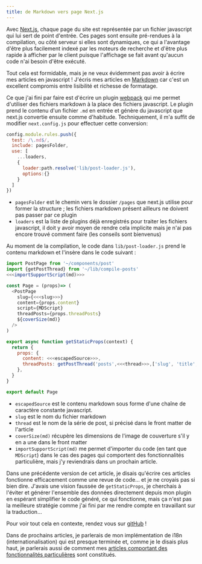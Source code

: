 ```yaml
---
title: de Markdown vers page Next.js
---
```


Avec [Next.js](https://nextjs.org/docs/basic-features/pages), chaque page du site
est représentée par un fichier javascript qui lui sert de point d'entrée. Ces
pages sont ensuite pré-rendues à la compilation, ou côté serveur si elles sont
dynamiques, ce qui a l'avantage d'être plus facilement indexé par les moteurs de
recherche et d'être plus rapide à afficher par le client puisque l'affichage se
fait avant qu'aucun code n'ai besoin d'être exécuté.

Tout cela est formidable, mais je ne veux évidemment pas avoir à écrire mes
articles en javascript ! J'écris mes articles en [Markdown](https://daringfireball.net/projects/markdown/basics)
car c'est un excellent compromis entre lisibilité et richesse de formatage.

Ce que j'ai fini par faire est d'écrire un plugin [webpack](https://webpack.js.org/)
qui me permet d'utiliser des fichiers markdown à la place des fichiers javascript.
Le plugin prend le contenu d'un fichier `.md` en entrée et génère du javascript
que next.js convertie ensuite comme d'habitude. Techniquement, il m'a suffit de
modifier `next.config.js` pour effectuer cette conversion:

~~~js
config.module.rules.push({
  test: /\.md$/,
  include: pagesFolder,
  use: [
    ...loaders,
    {
      loader:path.resolve('lib/post-loader.js'),
      options:{}
    }
  ]
})
~~~

 - `pagesFolder` est le chemin vers le dossier `/pages` que next.js utilise pour
 former la structure ; les fichiers markdown présent ailleurs ne doivent pas
 passer par ce plugin
 - `loaders` est la liste de plugins déjà enregistrés pour traiter les fichiers
 javascript, il doit y avoir moyen de rendre cela implicite mais je n'ai pas
 encore trouvé comment faire (les conseils sont bienvenus)

Au moment de la compilation, le code dans `lib/post-loader.js` prend le contenu
markdown et l'insère dans le code suivant :

~~~js
import PostPage from '~/components/post'
import {getPostThread} from '~/lib/compile-posts'
<<<importSupportScript(md)>>>

const Page = (props)=> (
  <PostPage
    slug={<<<slug>>>}
    content={props.content}
    script={MDScript}
    threadPosts={props.threadPosts}
    ${coverSize(md)}
  />
)

export async function getStaticProps(context) {
  return {
    props: {
      content: <<<escapedSource>>>,
      threadPosts: getPostThread('posts',<<<thread>>>,['slug', 'title', 'date'])
    },
  }
}

export default Page
~~~

 - `escapedSource` est le contenu markdown sous forme d'une chaîne de caractère
 constante javascript.
  - `slug` est le nom du fichier markdown
  - `thread` est le nom de la série de post, si précisé dans le front matter
  de l'article
  - `coverSize(md)` récupère les dimensions de l'image de couverture s'il y en a
  une dans le front matter
  - `importSupportScript(md)` me permet d'importer du code (en tant
    que `MDScript`) dans le cas des pages qui comportent des fonctionnalités
    particulière, mais j'y reviendrais dans un prochain article.


Dans une précédente version de cet article, je disais qu'écrire ces articles
fonctionne efficacement comme une revue de code... et je ne croyais pas si bien
dire. J'avais une vision faussée de `getStaticProps`, je cherchais à l'éviter
et générer l'ensemble des données directement depuis mon plugin en espérant
simplifier le code généré, ce qui fonctionne, mais ça n'est pas la meilleure
stratégie comme j'ai fini par me rendre compte en travaillant sur la
traduction...

Pour voir tout cela en contexte, rendez vous sur [gitHub](https://github.com/jmuffat/jmuffat.com) !

Dans de prochains articles, je parlerais de mon implémentation de i18n
(internationalisation) qui est presque terminée et, comme je le disais plus
haut, je parlerais aussi de comment mes [articles comportant des fonctionnalités
particulières](/posts/20210119-mapdev) sont constitués.   
